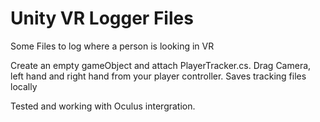 # Unity VR Logger Files


Some Files to log where a person is looking in VR

Create an empty gameObject and attach PlayerTracker.cs. Drag Camera, left hand and right hand from your player controller.
Saves tracking files locally

Tested and working with Oculus intergration. 

